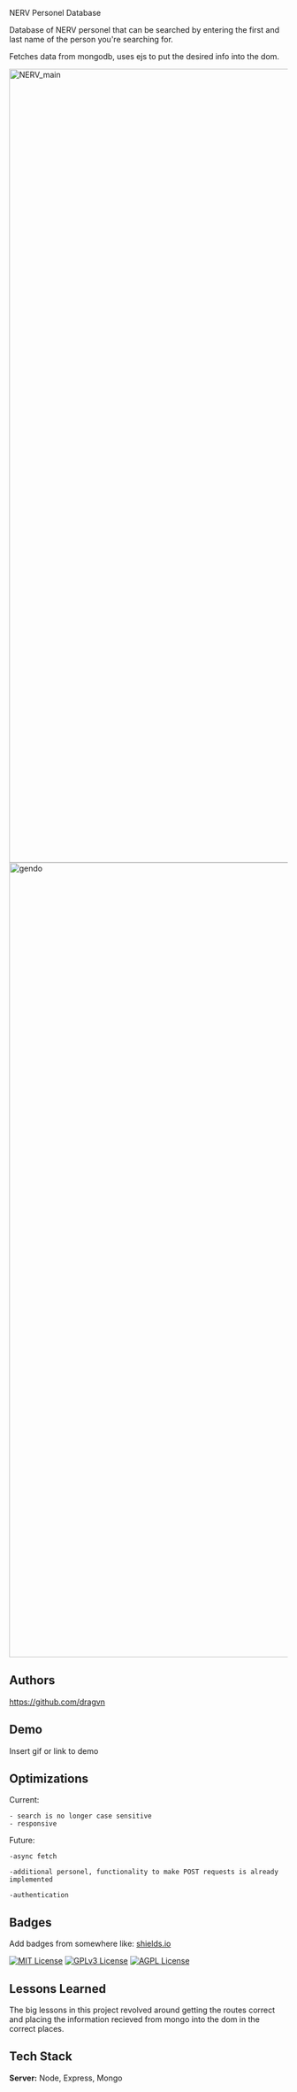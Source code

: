 
NERV Personel Database

Database of NERV personel that can be searched by entering the first and last name of the person you're searching for.

Fetches data from mongodb, uses ejs to put the desired info into the dom. 

<img width="1435" alt="NERV_main" src="https://user-images.githubusercontent.com/98482302/230743594-94b79e54-1443-4d6f-8dd2-5160e5f2291b.png">

<img width="1437" alt="gendo" src="https://user-images.githubusercontent.com/98482302/230743663-05523bc4-27b9-4c69-ab71-388aaa3e00fd.png">



## Authors

https://github.com/dragvn


## Demo

Insert gif or link to demo


## Optimizations
Current:

    - search is no longer case sensitive
    - responsive

Future:

    -async fetch

    -additional personel, functionality to make POST requests is already implemented

    -authentication
## Badges

Add badges from somewhere like: [shields.io](https://shields.io/)

[![MIT License](https://img.shields.io/badge/License-MIT-green.svg)](https://choosealicense.com/licenses/mit/)
[![GPLv3 License](https://img.shields.io/badge/License-GPL%20v3-yellow.svg)](https://opensource.org/licenses/)
[![AGPL License](https://img.shields.io/badge/license-AGPL-blue.svg)](http://www.gnu.org/licenses/agpl-3.0)


## Lessons Learned
The big lessons in this project revolved around getting the routes correct and placing the information recieved from mongo into the dom in the correct places. 
## Tech Stack

**Server:** Node, Express, Mongo

